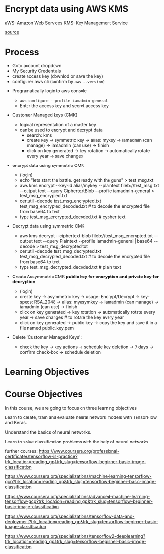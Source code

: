 # Encrypt data using AWS KMS
aWS: Amazon Web Services
KMS: Key Management Service

[source](https://www.coursera.org/learn/data-encryption-using-aws-kms-ust/ungradedLti/BDxG6/data-encryption-using-aws-kms-from-ust)


# Process
- Goto account dropdown
- My Security Credentials
- create access key (downlod or save the key)
- configurer aws cli (confirm by `aws --version`)
* Programatically login to aws console
    - `aws configure --profile iamadmin-general`
    - Enter the access key and secret access key

* Customer Managed keys (CMK)
    - logical representation of a master key
    - can be used to encrypt and decrypt data
        - search: kms
        - create key -> symmetric key -> alias: mykey -> iamadmin (can manage) -> iamadmin (can use) -> finish
        - click on key generated -> key rotation -> automatically rotate every year -> save changes

* encrypt data using symmetric CMK
    - (login)
    - echo "lets start the battle. get ready with the guns" > test_msg.txt
    - aws kms encrypt --key-id alias/mykey --plaintext fileb://test_msg.txt --output text --query CiphertextBlob --profile iamadmin-general > test_msg_encrypted.txt
    - certutil -decode test_msg_encrypted.txt test_msg_encrypted_decoded.txt    # to decode the encrypted file from base64 to text
    - type test_msg_encrypted_decoded.txt   # cypher text

* Decrypt data using symmetric  CMK
    - aws kms decrypt --ciphertext-blob fileb://test_msg_encrypted.txt --output text --query Plaintext --profile iamadmin-general | base64 --decode > test_msg_decrypted.txt
    - certutil -decode test_msg_decrypted.txt test_msg_decrypted_decoded.txt    # to decode the encrypted file from base64 to text
    - type test_msg_decrypted_decoded.txt   # plain text

* Create Assymmetric CMK
    **public key for encryption and private key for decryption**
    - (login)
    - create key -> asymmetric key -> usage: Encrypt/Decrypt -> key-specs: RSA_2048 -> alias: myasymkey -> iamadmin (can manage) -> iamadmin (can use) -> finish
    - click on key generated -> key rotation -> automatically rotate every year -> save changes # to rotate the key every year
    - click on key generated -> public key -> copy the key and save it in a file named public_key.pem

* Delete 'Customer Managed Keys':
    - check the key -> key actions -> schedule key deletion -> 7 days -> confirm check-box -> schedule deletion

# Learning Objectives


# Course Objectives
In this course, we are going to focus on three learning objectives:

Learn to create, train and evaluate neural network models with TensorFlow and Keras.

Understand the basics of neural networks.

Learn to solve classification problems with the help of neural networks.

further courses:
https://www.coursera.org/professional-certificates/tensorflow-in-practice?trk_location=reading_gp&trk_slug=tensorflow-beginner-basic-image-classification

https://www.coursera.org/specializations/machine-learning-tensorflow-gcp?trk_location=reading_gp&trk_slug=tensorflow-beginner-basic-image-classification

https://www.coursera.org/specializations/advanced-machine-learning-tensorflow-gcp?trk_location=reading_gp&trk_slug=tensorflow-beginner-basic-image-classification

https://www.coursera.org/specializations/tensorflow-data-and-deployment?trk_location=reading_gp&trk_slug=tensorflow-beginner-basic-image-classification

https://www.coursera.org/specializations/tensorflow2-deeplearning?trk_location=reading_gp&trk_slug=tensorflow-beginner-basic-image-classification